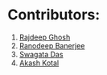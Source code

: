# Contributors:

1. [Rajdeep Ghosh](https://github.com/rumbleftw)
2. [Ranodeep Banerjee](https://github.com/ranodeepbanerjee)
3. [Swagata Das](https://github.com/SwagataDas123)
4. [Akash Kotal](https://github.com/sky01green)